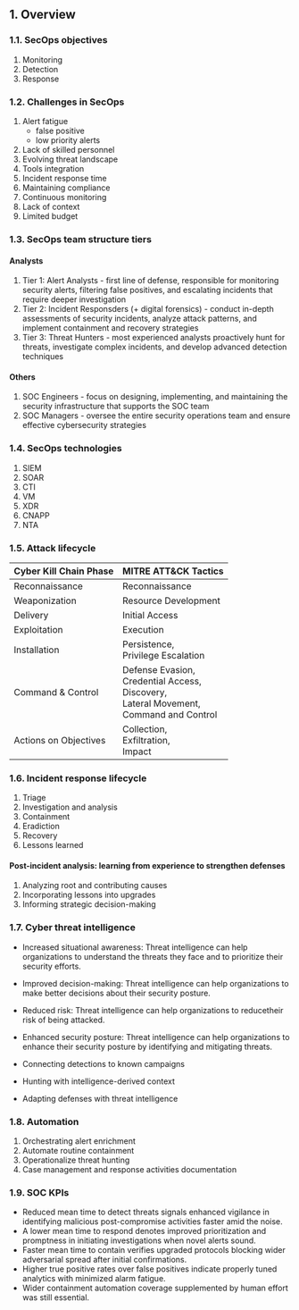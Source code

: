 ## 1. Overview

### 1.1. SecOps objectives

1. Monitoring
2. Detection
3. Response

### 1.2. Challenges in SecOps

1. Alert fatigue
    - false positive
    - low priority alerts
2. Lack of skilled personnel
3. Evolving threat landscape
4. Tools integration
5. Incident response time
6. Maintaining compliance
7. Continuous monitoring
8. Lack of context
9. Limited budget

### 1.3. SecOps team structure tiers

#### Analysts

1. Tier 1: Alert Analysts - first line of defense, responsible for monitoring security alerts, filtering false positives, and escalating incidents that require deeper investigation
2. Tier 2: Incident Responsders (+ digital forensics) - conduct in-depth assessments of security incidents, analyze attack patterns, and implement containment and recovery strategies
3. Tier 3: Threat Hunters - most experienced analysts proactively hunt for threats, investigate complex incidents, and develop advanced detection techniques

#### Others

1. SOC Engineers - focus on designing, implementing, and maintaining the security infrastructure that supports the SOC team
2. SOC Managers - oversee the entire security operations team and ensure effective cybersecurity strategies

### 1.4. SecOps technologies

1. SIEM
2. SOAR
3. CTI
4. VM
5. XDR
6. CNAPP
7. NTA

### 1.5. Attack lifecycle

| Cyber Kill Chain Phase | MITRE ATT&CK Tactics |
|---|---|
| Reconnaissance | Reconnaissance |
| Weaponization | Resource Development |
| Delivery | Initial Access |
| Exploitation | Execution |
| Installation | Persistence,<br>Privilege Escalation |
| Command & Control | Defense Evasion,<br>Credential Access,<br>Discovery,<br>Lateral Movement,<br>Command and Control |
| Actions on Objectives | Collection,<br>Exfiltration,<br>Impact |

### 1.6. Incident response lifecycle

1. Triage
2. Investigation and analysis
3. Containment
4. Eradiction
5. Recovery
6. Lessons learned

#### Post-incident analysis: learning from experience to strengthen defenses

1. Analyzing root and contributing causes
2. Incorporating lessons into upgrades
3. Informing strategic decision-making

### 1.7. Cyber threat intelligence

- Increased situational awareness: Threat intelligence can help organizations to understand the threats they face and to prioritize their security efforts.
- Improved decision-making: Threat intelligence can help organizations to make better decisions about their security posture.
- Reduced risk: Threat intelligence can help organizations to reducetheir risk of being attacked.
- Enhanced security posture: Threat intelligence can help organizations to enhance their security posture by identifying and mitigating threats.

- Connecting detections to known campaigns
- Hunting with intelligence-derived context
- Adapting defenses with threat intelligence

### 1.8. Automation

1. Orchestrating alert enrichment
2. Automate routine containment
3. Operationalize threat hunting
4. Case management and response activities documentation

### 1.9. SOC KPIs

- Reduced mean time to detect threats signals enhanced vigilance in identifying malicious post-compromise activities faster amid the noise.
- A lower mean time to respond denotes improved prioritization and promptness in initiating investigations when novel alerts sound.
- Faster mean time to contain verifies upgraded protocols blocking wider adversarial spread after initial confirmations.
- Higher true positive rates over false positives indicate properly tuned analytics with minimized alarm fatigue.
- Wider containment automation coverage supplemented by human effort was still essential.
